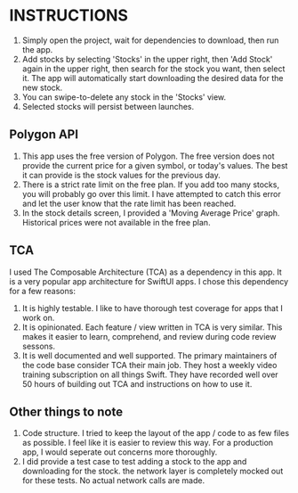 #  INSTRUCTIONS
1. Simply open the project, wait for dependencies to download, then run the app. 
2. Add stocks by selecting 'Stocks' in the upper right, then 'Add Stock' again in the upper right, then search for the stock you want, then select it. The app will automatically start downloading the desired data for the new stock. 
3. You can swipe-to-delete any stock in the 'Stocks' view.
4. Selected stocks will persist between launches. 

## Polygon API
1. This app uses the free version of Polygon. The free version does not provide the current price for a given symbol, or today's values. The best it can provide is the stock values for the previous day. 
2. There is a strict rate limit on the free plan. If you add too many stocks, you will probably go over this limit. I have attempted to catch this error and let the user know that the rate limit has been reached. 
3. In the stock details screen, I provided a 'Moving Average Price' graph. Historical prices were not available in the free plan. 

## TCA
I used The Composable Architecture (TCA) as a dependency in this app. It is a very popular app architecture for SwiftUI apps. I chose this dependency for a few reasons:
1. It is highly testable. I like to have thorough test coverage for apps that I work on. 
2. It is opinionated. Each feature / view written in TCA is very similar. This makes it easier to learn, comprehend, and review during code review sessons. 
3. It is well documented and well supported. The primary maintainers of the code base consider TCA their main job. They host a weekly video training subscription on all things Swift. They have recorded well over 50 hours of building out TCA and instructions on how to use it. 

## Other things to note
1. Code structure. I tried to keep the layout of the app / code to as few files as possible. I feel like it is easier to review this way. For a production app, I would seperate out concerns more thoroughly.
2. I did provide a test case to test adding a stock to the app and downloading for the stock. the network layer is completely mocked out for these tests. No actual network calls are made.  

